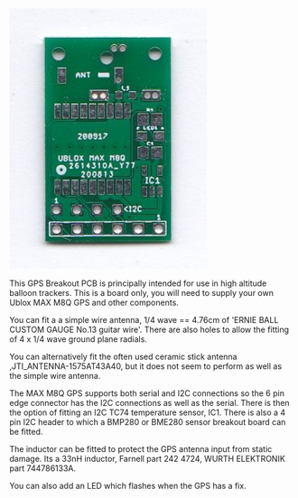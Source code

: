 <img src="Ublox_MAXM8Q_Breakout_Board.jpg" width="350">


This GPS Breakout PCB is principally intended for use in high altitude balloon trackers. This is a board only, you will need to supply your own Ublox MAX M8Q GPS and other components. 

You can fit a a simple wire antenna, 1/4 wave == 4.76cm of 'ERNIE BALL CUSTOM GAUGE No.13 guitar wire'. There are also holes to allow the fitting of 4 x 1/4 wave ground plane radials. 

You can alternatively fit the often used ceramic stick antenna ,JTI_ANTENNA-1575AT43A40, but it does not seem to perform as well as the simple wire antenna. 

The MAX M8Q GPS supports both serial and I2C connections so the 6 pin edge connector has the I2C connections as well as the serial. There is then the option of fitting an I2C TC74 temperature sensor, IC1. There is also a 4 pin I2C header to which a BMP280 or BME280 sensor breakout board can be fitted. 

The inductor can be fitted to protect the GPS antenna input from static damage. Its a 33nH inductor, Farnell part 242 4724, WURTH ELEKTRONIK part  744786133A.

You can also add an LED which flashes when the GPS has a fix. 